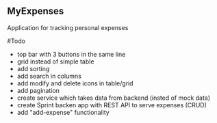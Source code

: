 ## MyExpenses

Application for tracking personal expenses



#Todo
- top bar with 3 buttons in the same line
- grid instead of simple table
 - add sorting
 - add search in columns
 - add modify and delete icons in table/grid
 - add pagination
- create service which takes data from backend (insted of mock data)
- create Sprint backen app with REST API to serve expenses (CRUD)
- add "add-expense" functionality


